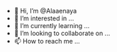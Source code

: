 - 👋 Hi, I’m @Alaaenaya
- 👀 I’m interested in ...
- 🌱 I’m currently learning ...
- 💞️ I’m looking to collaborate on ...
- 📫 How to reach me ...

<!---
Alaaenaya/Alaaenaya is a ✨ special ✨ repository because its `README.md` (this file) appears on your GitHub profile.
You can click the Preview link to take a look at your changes.
--->
